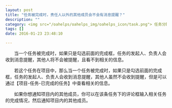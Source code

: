 ```yaml
---
layout: post
title: "任务被完成时，责任人以外的其他成员会不会有消息提醒？"
description: ""
category: <img src="/oahelps/oahelps_img/oahelps_icon/task.png"> 任务分配与使用
tags: []
date: 2016-01-23 23:48:10

---
```

&#160; &#160; &#160; &#160;当一个任务被完成时，如果只是勾选前面的完成框，任务的发起人、负责人会收到消息提醒，其他人将不会被提醒，且看不到相关的信息。

&#160; &#160; &#160; &#160;若这个任务在项目中，那么当一个任务被完成时，如果只是勾选前面的完成框，任务的发起人、负责人会收到消息提醒，其他人虽然不会收到提醒，但是可以通过【项目-任务-已完成的任务】中查看相关的信息。

&#160; &#160; &#160; &#160;如果你想通知项目内的其他成员，你可以在该条任务下的评论框输入相关任务的完成情况，然后通知项目内的其他成员。


